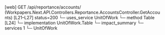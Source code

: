 [web] GET /api/reportance/accounts/  (Workpapers.Next.API.Controllers.Reportance.AccountsController.GetAccounts)  [L21–L27] status=200
  └─ uses_service UnitOfWork
    └─ method Table [L24]
      └─ implementation UnitOfWork.Table
  └─ impact_summary
    └─ services 1
      └─ UnitOfWork

